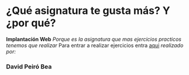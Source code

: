 # ¿Qué asignatura te gusta más? Y ¿por qué?
**Implantación Web**
*Porque es la asignatura que mas ejercicios practicos tenemos que realizar*
Para entrar a realizar ejercicios entra [aqui](https://aules.edu.gva.es/fp/)
*realizado por:*
### David Peiró Bea

